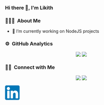 ### Hi there 👋,  I'm Likith

### 👨🏻‍💻 &nbsp;About Me

- 🔭 I’m currently working on NodeJS projects

### ⚙️ &nbsp;GitHub Analytics

<p align="center">
  <img height="160em" src="https://github-readme-stats.vercel.app/api/?username=Likith2000&count_private=true&theme=tokyonight&showicons=true"/>
  <img height="160em" src="https://github-readme-stats-eight-theta.vercel.app/api/top-langs/?username=Likith2000&layout=compact&langs_count=8&theme=tokyonight"/>
</p>

### 🤝🏻 &nbsp;Connect with Me

<p align="center">
  <a href="mailto:likithsrinath2000@gmail.com"><img src="https://img.shields.io/badge/-Mail-white?style=flat&logo=gmail&labelColor=white"></a>
  <a href="https://www.linkedin.com/in/likithsrinath/"><img src="https://img.shields.io/badge/-LinkedIn-blue?style=flat&logo=linkedIn&labelColor=blue"></a>
</p>
<a href="https://www.linkedin.com/in/likithsrinath/" target="_blank"><img src="/linkedin.png" align="left" height="48" width="48" ></a>
              

<!--
**Likith2000/Likith2000** is a ✨ _special_ ✨ repository because its `README.md` (this file) appears on your GitHub profile.

Here are some ideas to get you started:

- 🌱 I’m currently learning ...
- 👯 I’m looking to collaborate on ...
- 🤔 I’m looking for help with ...
- 💬 Ask me about ...
- 📫 How to reach me: ...
- 😄 Pronouns: ...
- ⚡ Fun fact: ...
-->
